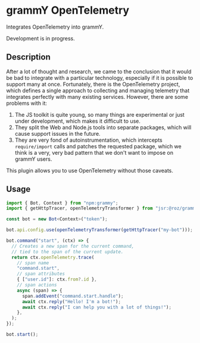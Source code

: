 # grammY OpenTelemetry

Integrates OpenTelemetry into grammY.

Development is in progress.

## Description

After a lot of thought and research, we came to the conclusion that it would be bad to integrate with a particular
technology, especially if it is possible to support many at once. Fortunately, there is the OpenTelemetry project, which
defines a single approach to collecting and managing telemetry that integrates perfectly with many existing services.
However, there are some problems with it:

1. The JS toolkit is quite young, so many things are experimental or just under development, which makes it difficult to
   use.
2. They split the Web and Node.js tools into separate packages, which will cause support issues in the future.
3. They are very fond of autoinstrumentation, which intercepts `require/import` calls and patches the requested package,
   which we think is a very, very bad pattern that we don't want to impose on grammY users.

This plugin allows you to use OpenTelemetry without those caveats.

## Usage

```ts
import { Bot, Context } from "npm:grammy";
import { getHttpTracer, openTelemetryTransformer } from "jsr:@roz/grammy-opentelemetry";

const bot = new Bot<Context>("token");

bot.api.config.use(openTelemetryTransformer(getHttpTracer("my-bot")));

bot.command("start", (ctx) => {
  // Creates a new span for the current command,
  // tied to the span of the current update.
  return ctx.openTelemetry.trace(
    // span name
    "command.start",
    // span attributes
    { ["user.id"]: ctx.from?.id },
    // span actions
    async (span) => {
      span.addEvent("command.start.handle");
      await ctx.reply("Hello! I'm a bot!");
      await ctx.reply("I can help you with a lot of things!");
    },
  );
});

bot.start();
```
